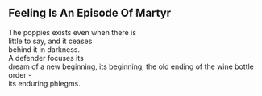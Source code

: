 Feeling Is An Episode Of Martyr
-------------------------------
The poppies exists even when there is  
little to say, and it ceases  
behind it in darkness.  
A defender focuses its  
dream of a new beginning, its beginning, the old ending of the wine bottle order -  
its enduring phlegms.  

